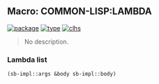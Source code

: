 ## Macro: COMMON-LISP:LAMBDA
[![package](https://img.shields.io/badge/Package-COMMON--LISP-5f9ea0.svg?style=social&colorA=999999)](../) [![type](https://img.shields.io/badge/Type-Macro-5f9ea0.svg?style=social&colorA=999999)](../#macro) [![clhs](https://img.shields.io/badge/CLHS-LAMBDA-5f9ea0.svg?style=social&colorA=999999)](http://www.lispworks.com/documentation/HyperSpec/Body/a_lambda.htm) 

> No description.

### Lambda list
```cl
(sb-impl::args &body sb-impl::body)
```
